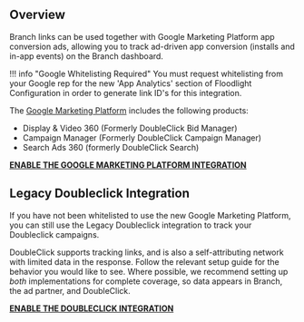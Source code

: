 ## Overview

Branch links can be used together with Google Marketing Platform app conversion ads, allowing you to track ad-driven app conversion (installs and in-app events) on the Branch dashboard.

!!! info "Google Whitelisting Required"
	You must request whitelisting from your Google rep for the new 'App Analytics' section of Floodlight Configuration in order to generate link ID's for this integration.

The [Google Marketing Platform](https://support.google.com/dcm/answer/9015629?hl=en) includes the following products:

- Display & Video 360 (Formerly DoubleClick Bid Manager)
- Campaign Manager (Formerly DoubleClick Campaign Manager)
- Search Ads 360 (formerly DoubleClick Search)


**[ENABLE THE GOOGLE MARKETING PLATFORM INTEGRATION](/deep-linked-ads/google-marketing-platform-app-conversion-tracking/)**

## Legacy Doubleclick Integration

If you have not been whitelisted to use the new Google Marketing Platform, you can still use the Legacy Doubleclick integration to track your Doubleclick campaigns.

DoubleClick supports tracking links, and is also a self-attributing network with limited data in the response. Follow the relevant setup guide for the behavior you would like to see. Where possible, we recommend setting up *both* implementations for complete coverage, so data appears in Branch, the ad partner, and DoubleClick.


**[ENABLE THE DOUBLECLICK INTEGRATION](/deep-linked-ads/doubleclick-mobile-tracking/)**

